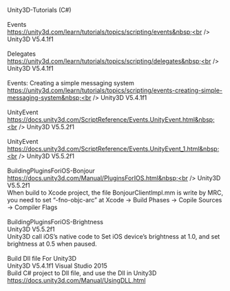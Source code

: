 Unity3D-Tutorials (C#)<br />
<br />
Events&nbsp;<br />
https://unity3d.com/learn/tutorials/topics/scripting/events&nbsp;<br />
Unity3D V5.4.1f1<br />
<br />
Delegates&nbsp;<br />
https://unity3d.com/learn/tutorials/topics/scripting/delegates&nbsp;<br />
Unity3D V5.4.1f1<br />
<br />
Events: Creating a simple messaging system&nbsp;<br />
https://unity3d.com/learn/tutorials/topics/scripting/events-creating-simple-messaging-system&nbsp;<br />
Unity3D V5.4.1f1<br />
<br />
UnityEvent&nbsp;<br />
https://docs.unity3d.com/ScriptReference/Events.UnityEvent.html&nbsp;<br />
Unity3D V5.5.2f1<br />
<br />
UnityEvent&nbsp;<br />
https://docs.unity3d.com/ScriptReference/Events.UnityEvent_1.html&nbsp;<br />
Unity3D V5.5.2f1<br />
<br />
BuildingPluginsForiOS-Bonjour&nbsp;<br />
https://docs.unity3d.com/Manual/PluginsForIOS.html&nbsp;<br />
Unity3D V5.5.2f1&nbsp;<br />
When build to Xcode project, the file BonjourClientlmpl.mm is write by MRC, you need to set “-fno-objc-arc” at Xcode -&gt; Build Phases -&gt; Copile Sources -&gt; Compiler Flags<br />
<br />
BuildingPluginsForiOS-Brightness&nbsp;<br />
Unity3D V5.5.2f1&nbsp;<br />
Unity3D call iOS’s native code to Set iOS device’s brightness at 1.0, and set brightness at 0.5 when paused.<br />
<br />
Build Dll file For Unity3D&nbsp;<br />
Unity3D V5.4.1f1 Visual Studio 2015&nbsp;<br />
Build C# project to Dll file, and use the Dll in Unity3D&nbsp;<br />
https://docs.unity3d.com/Manual/UsingDLL.html